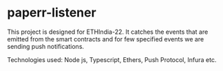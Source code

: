 # paperr-listener

This project is designed for ETHIndia-22. It catches the events that are emitted from the smart contracts and for few specified events we are sending push notifications.

Technologies used:
Node js, Typescript, Ethers, Push Protocol, Infura etc.
